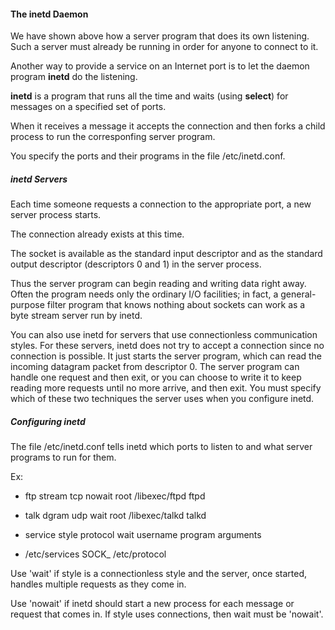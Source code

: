 #### The **inetd** Daemon

We have shown above how a server program that does its own listening. Such a server must already be running in order for anyone to connect to it.

Another way to provide a service on an Internet port is to let the daemon program **inetd** do the listening.

**inetd** is a program that runs all the time and waits (using **select**) for messages on a specified set of ports.

When it receives a message it accepts the connection and then forks a child process to run the corresponfing server program.

You specify the ports and their programs in the file /etc/inetd.conf.

##### inetd Servers                 

Each time someone requests a connection to the appropriate port, a new server process starts.

The connection already exists at this time.

The socket is available as the standard input descriptor and as the standard output descriptor (descriptors 0 and 1) in the server process.

Thus the server program can begin reading and writing data right away. Often the program needs only the ordinary I/O facilities; 
in fact, a general-purpose filter program that knows nothing about sockets can work as a byte stream server run by inetd. 

You can also use inetd for servers that use connectionless communication styles. 
For these servers, inetd does not try to accept a connection since no connection is possible. 
It just starts the server program, which can read the incoming datagram packet from descriptor 0. 
The server program can handle one request and then exit, or you can choose to write it to keep reading more requests until no more arrive, and then exit. 
You must specify which of these two techniques the server uses when you configure inetd. 

##### Configuring inetd

The file /etc/inetd.conf tells inetd which ports to listen to and what server programs to run for them.

Ex: 

- ftp               stream      tcp             nowait      root        /libexec/ftpd       ftpd
- talk              dgram       udp             wait        root        /libexec/talkd      talkd

- service           style       protocol        wait        username    program             arguments
- /etc/services     SOCK_       /etc/protocol               

Use 'wait' if style is a connectionless style and the server, once started, handles multiple requests as they come in. 

Use 'nowait' if inetd should start a new process for each message or request that comes in. If style uses connections, then wait must be 'nowait'. 


